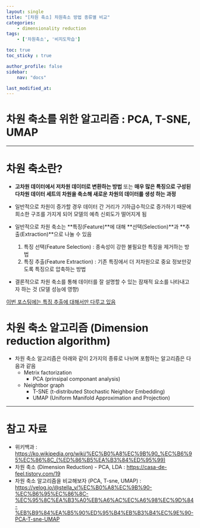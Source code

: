 ```yaml
---
layout: single
title: "[차원 축소] 차원축소 방법 종류별 비교"
categories:	
    - dimensionality reduction
tags:
    - ['차원축소', '비지도학습']

toc: true
toc_sticky : true

author_profile: false
sidebar:
    nav: "docs"

last_modified_at:
---
```


# 차원 축소를 위한 알고리즘 : PCA, T-SNE, UMAP

----

# 차원 축소란?

- **고차원 데이터에서 저차원 데이터로 변환하는 방법** 또는 **매우 많은 특징으로 구성된 다차원 데이터 세트의 차원을 축소해 새로운 차원의 데이터를 생성 하는 과정**
- 일반적으로 차원이 증가할 경우 데이터 간 거리가 기하급수적으로 증가하기 때문에 희소한 구조를 가지게 되어 모델의 예측 신뢰도가 떨어지게 됨
- 일반적으로 차원 축소는 **특징(Feature)**에 대해 **선택(Selection)**과 **추출(Extraction)**으로 나눌 수 있음
  1. 특징 선택(Feature Selection) : 종속성이 강한 불필요한 특징을 제거하는 방법
  2. 특징 추출(Feature Extraction) : 기존 특징에서 더 저차원으로 중요 정보만갖도록 특징으로 압축하는 방법

- 결론적으로 차원 축소를 통해 데이터를 잘 설명할 수 있는 잠재적 요소를 나타내고자 하는 것 (모델 성능에 영향)



<u>이번 포스팅에는 특징 추출에 대해서만 다루고 있음</u>

# 차원 축소 알고리즘 (Dimension reduction algorithm)

- 차원 축소 알고리즘은 아래와 같이 2가지의 종류로 나뉘며 포함하는 알고리즘은 다음과 같음
  - Metrix factorization
    - PCA (prinsipal componant analysis)
  - Neightbor graph
    - T-SNE (t-distributed Stochastic Neighbor Embedding)
    - UMAP (Uniform Manifold Approximation and Projection)











---

# 참고 자료

- 위키백과 : https://ko.wikipedia.org/wiki/%EC%B0%A8%EC%9B%90_%EC%B6%95%EC%86%8C_(%ED%86%B5%EA%B3%84%ED%95%99)
- 차원 축소 (Dimension Reduction) - PCA, LDA : https://casa-de-feel.tistory.com/19
- 차원 축소 알고리즘을 비교해보자 (PCA, T-sne, UMAP) : https://velog.io/@stella_y/%EC%B0%A8%EC%9B%90-%EC%B6%95%EC%86%8C-%EC%95%8C%EA%B3%A0%EB%A6%AC%EC%A6%98%EC%9D%84-%EB%B9%84%EA%B5%90%ED%95%B4%EB%B3%B4%EC%9E%90-PCA-T-sne-UMAP





